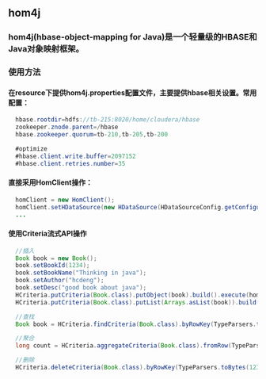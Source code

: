 ## hom4j

### hom4j(hbase-object-mapping for Java)是一个轻量级的HBASE和Java对象映射框架。

### 使用方法
#### 在resource下提供hom4j.properties配置文件，主要提供hbase相关设置。常用配置：
```java
  hbase.rootdir=hdfs://tb-215:8020/home/cloudera/hbase
  zookeeper.znode.parent=/hbase
  hbase.zookeeper.quorum=tb-210,tb-205,tb-200

  #optimize
  #hbase.client.write.buffer=2097152
  #hbase.client.retries.number=35
```

#### 直接采用HomClient操作：
```java
  homClient = new HomClient();
  homClient.setHDataSource(new HDataSource(HDataSourceConfig.getConfiguration()));
  ...
```

#### 使用Criteria流式API操作
```java
  //插入
  Book book = new Book();
  book.setBookId(1234);
  book.setBookName("Thinking in java");
  book.setAuthor("hcdeng");
  book.setDesc("good book about java");
  HCriteria.putCriteria(Book.class).putObject(book).build().execute(homClient);
  HCriteria.putCriteria(Book.class).putList(Arrays.asList(book)).build().execute(homClient);

  //查找
  Book book = HCriteria.findCriteria(Book.class).byRowKey(TypeParsers.toBytes(1234)).build().query(homClient);

  //聚合
  long count = HCriteria.aggregateCriteria(Book.class).fromRow(TypeParsers.toBytes(1234)).toRow(TypeParsers.toBytes(1245)).build().count(homClient);

  //删除
  HCriteria.deleteCriteria(Book.class).byRowKey(TypeParsers.toBytes(1234)).build().execute(homClient);

```
